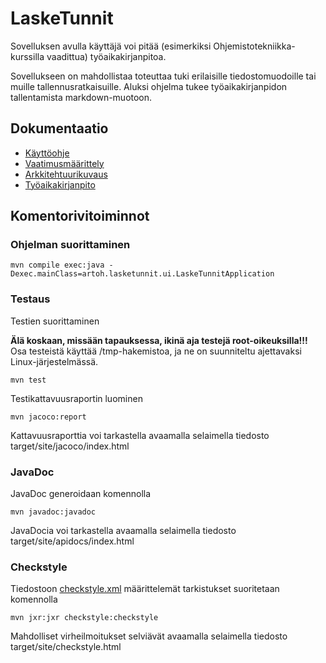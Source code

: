 # LaskeTunnit

Sovelluksen avulla käyttäjä voi pitää (esimerkiksi Ohjemistotekniikka-kurssilla vaadittua) työaikakirjanpitoa.

Sovellukseen on mahdollistaa toteuttaa tuki erilaisille tiedostomuodoille tai muille tallennusratkaisuille. Aluksi ohjelma tukee työaikakirjanpidon tallentamista markdown-muotoon.


## Dokumentaatio

- [Käyttöohje](dokumentointi/kayttoohje/index.md)
- [Vaatimusmäärittely](dokumentointi/vaatimusmaarittely.md)
- [Arkkitehtuurikuvaus](dokumentointi/arkkitehtuuri.md)
- [Työaikakirjanpito](dokumentointi/tuntikirjanpito.md)


## Komentorivitoiminnot

### Ohjelman suorittaminen

```
mvn compile exec:java -Dexec.mainClass=artoh.lasketunnit.ui.LaskeTunnitApplication
```

### Testaus

Testien suorittaminen

**Älä koskaan, missään tapauksessa, ikinä aja testejä root-oikeuksilla!!!** Osa testeistä käyttää /tmp-hakemistoa, ja ne on suunniteltu ajettavaksi Linux-järjestelmässä.


```
mvn test
```

Testikattavuusraportin luominen
```
mvn jacoco:report
```
Kattavuusraporttia voi tarkastella avaamalla selaimella tiedosto target/site/jacoco/index.html


### JavaDoc
JavaDoc generoidaan komennolla

```
mvn javadoc:javadoc
```
JavaDocia voi tarkastella avaamalla selaimella tiedosto target/site/apidocs/index.html

### Checkstyle

Tiedostoon [checkstyle.xml](https://github.com/artoh/ot-harjoitustyo/blob/master/LaskeTunnit/checkstyle.xml) määrittelemät tarkistukset suoritetaan komennolla

```
mvn jxr:jxr checkstyle:checkstyle
```

Mahdolliset virheilmoitukset selviävät avaamalla selaimella tiedosto target/site/checkstyle.html
